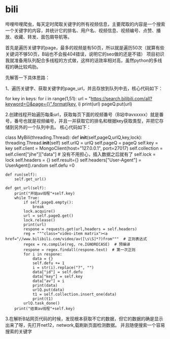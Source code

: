 # bili
哔哩哔哩爬虫，每天定时爬取关键字的所有视频信息，主要爬取的内容是一个搜索一个关键字的内容，并统计它的排名、用户名、视频信息、视频编号、点赞、播放、收藏、转发、面包屑导航等。

首先是遍历关键字的page，最多的视频是有50页，所以就是遍历50次（就算有些关键词不够50页，B站也不会报404错误，说明它的seo做的还是不错）
项目初识我就准备用队列配合多线程的方式做，这样的话效率相对高，虽然python的多线程的确比较鸡肋。

先解答一下具体思路：

1、遍历关键字、获取关键字的page_url，并且存放到队列中去，核心代码如下：

for key in keys:
    for i in range(1,51):
        url = "https://search.bilibili.com/all?keyword={}&page={}".format(key, i)
        print(url)
        pageQ.put(url)

2.创建线程开始遍历每条url，获取每页下面的视频番号（B站中avxxxxx）就是番号，番号也就是视频编号，并且一并获取它的排名和根据key获取类型，并把它存储到另外的一个队列中去。
核心代码如下：

class MyBili(threading.Thread):
    def __init__(self,pageQ,urlQ,key,lock):
        threading.Thread.__init__(self)
        self.urlQ = urlQ
        self.pageQ = pageQ
        self.key = key
        self.client = MongoClient(host="127.0.0.1", port=27017)
        self.collection = self.client["jihe"]["data"]  # 没有不用担心，插入数据之后就有了
        self.lock = lock
        self.headers = {}
        self.result={}
        self.headers["User-Agent"] = UserAgent().random
        self.defu =0
        
    def run(self):
        self.get_url()
        
    def get_url(self):
        print("开始av线程"+self.key)
        while True:
            if self.pageQ.empty():
                break
            lock.acquire()
            url = self.pageQ.get()
            lock.release()
            print(url)
            respone = requests.get(url,headers = self.headers)
            reg = """class="video-item matrix"><a href="//www.bilibili.com/video/av([\s\S]*?)from"""  # 正则表达式
            regex = re.compile(reg, re.IGNORECASE)  # 预编译
            respone = regex.findall(respone.text)  # 第一次正则
            for i in respone:
                data = {}
                self.defu += 1
                i = str(i).replace("?", "")
                data["id"] = self.defu
                data["key"] = self.key
                data["av"] = i
                print(data)
                urlQ.put(data)
                t1 = self.collection.insert_one(data)
                print(t1)
            urlQ.task_done()
        print("结束av线程"+self.key)
  3.在解析B站网页代码的时候，发现根本获取不它的数据，但它的数据的确是显示出来了呀，先打开net12，network,载刷新页面检测数据。
  并且随便搜索一个容易搜索的关键字
  

  
